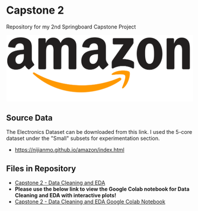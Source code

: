 # Capstone 2
Repository for my 2nd Springboard Capstone Project

![amazon_logo.png](amazon_logo.png)

## Source Data
The Electronics Dataset can be downloaded from this link.
I used the 5-core dataset under the "Small" subsets for experimentation section.
- https://nijianmo.github.io/amazon/index.html

## Files in Repository
- [Capstone 2 - Data Cleaning and EDA](https://github.com/Z-Palamara/Capstone_2/blob/master/Capstone%202%20-%20Amazon%20Product%20Reviews.ipynb)
- **Please use the below link to view the Google Colab notebook for Data Cleaning and EDA with interactive plots!**
- [Capstone 2 - Data Cleaning and EDA Google Colab Notebook](https://drive.google.com/file/d/1clk3MyDHAcwy9FYOKEdWg--82H4ijO1F/view?usp=sharing)

